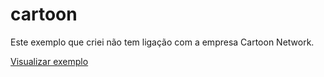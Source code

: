 ﻿# cartoon

Este exemplo que criei não tem ligação com a empresa Cartoon Network.
 
<a href="http://andreezequiel.com.br/cartoon/" target="_blank">Visualizar exemplo</a>
